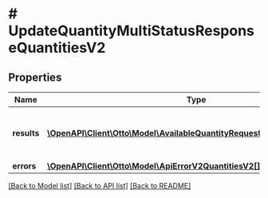 # # UpdateQuantityMultiStatusResponseQuantitiesV2

## Properties

Name | Type | Description | Notes
------------ | ------------- | ------------- | -------------
**results** | [**\OpenAPI\Client\Otto\Model\AvailableQuantityRequestDTOV2QuantitiesV2[]**](AvailableQuantityRequestDTOV2QuantitiesV2.md) | List of all the skus with available quantity |
**errors** | [**\OpenAPI\Client\Otto\Model\ApiErrorV2QuantitiesV2[]**](ApiErrorV2QuantitiesV2.md) |  | [optional]

[[Back to Model list]](../../README.md#models) [[Back to API list]](../../README.md#endpoints) [[Back to README]](../../README.md)
